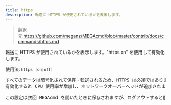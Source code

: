 ```yaml
---
title: https
description: 転送に HTTPS が使用されているかを表示します。
---
```


>翻訳元:https://github.com/meganz/MEGAcmd/blob/master/contrib/docs/commands/https.md

転送に HTTPS が使用されているかを表示します。"https on" を使用して有効化します。

使用法: `https [on|off]`
<pre>
すべてのデータは暗号化されて保存・転送されるため、HTTPS は必須ではありません。
有効化すると CPU 使用率が増加し、ネットワークオーバーヘッドが追加されます。

この設定は次回 MEGAcmd を開いたときに保存されますが、ログアウトすると削除されます。
</pre>
